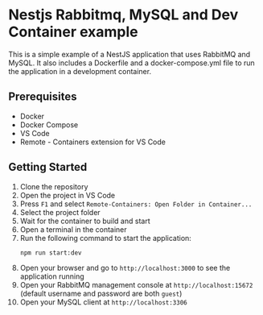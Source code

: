 # Nestjs Rabbitmq, MySQL and Dev Container example

This is a simple example of a NestJS application that uses RabbitMQ and MySQL. It also includes a Dockerfile and a docker-compose.yml file to run the application in a development container.

## Prerequisites
- Docker
- Docker Compose
- VS Code
- Remote - Containers extension for VS Code

## Getting Started
1. Clone the repository 
2. Open the project in VS Code
3. Press `F1` and select `Remote-Containers: Open Folder in Container...`
4. Select the project folder
5. Wait for the container to build and start
6. Open a terminal in the container
7. Run the following command to start the application:
   ```bash
   npm run start:dev
   ```
8. Open your browser and go to `http://localhost:3000` to see the application running
9. Open your RabbitMQ management console at `http://localhost:15672` (default username and password are both `guest`)
10. Open your MySQL client at `http://localhost:3306`  

